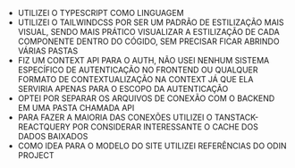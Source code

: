 - UTILIZEI O TYPESCRIPT COMO LINGUAGEM
- UTILIZEI O TAILWINDCSS POR SER UM PADRÃO DE ESTILIZAÇÃO MAIS VISUAL, SENDO MAIS PRÁTICO VISUALIZAR A ESTILIZAÇÃO DE CADA COMPONENTE DENTRO DO CÓGIDO, SEM PRECISAR FICAR ABRINDO VÁRIAS PASTAS
- FIZ UM CONTEXT API PARA O AUTH, NÃO USEI NENHUM SISTEMA ESPECÍFICO DE AUTENTICAÇÃO NO FRONTEND OU QUALQUER FORMATO DE CONTEXTUALIZAÇÃO NA CONTEXT JÁ QUE ELA SERVIRIA APENAS PARA O ESCOPO DA AUTENTICAÇÃO
- OPTEI POR SEPARAR OS ARQUIVOS DE CONEXÃO COM O BACKEND EM UMA PASTA CHAMADA API
- PARA FAZER A MAIORIA DAS CONEXÕES UTILIZEI O TANSTACK-REACTQUERY POR CONSIDERAR INTERESSANTE O CACHE DOS DADOS BAIXADOS
- COMO IDEA PARA O MODELO DO SITE UTILIZEI REFERÊNCIAS DO ODIN PROJECT